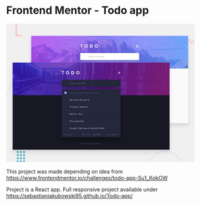 # Frontend Mentor - Todo app

![Screenshot](./desktop-preview.jpg)

This project was made depending on idea from https://www.frontendmentor.io/challenges/todo-app-Su1_KokOW

Project is a React app.
Full responsive project available under https://sebastianjakubowski95.github.io/Todo-app/
